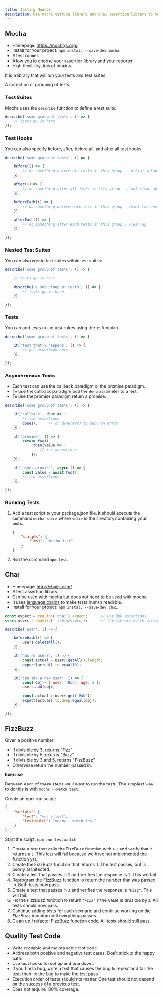 ```yaml
---
title: Testing NodeJS
description: Use Mocha testing library and Chai assertion library to test your code.
---
```


## Mocha

- Homepage: https://mochajs.org/
- Install for your project: `npm install --save-dev mocha`.
- A test runner.
- Allow you to choose your assertion library and your reporter.
- High flexibility, lots of plugins.

<question-answer q="What is a test runner?">

It is a library that will run your tests and test suites.

</question-answer>

<question-answer q="What is a test suite?">

A collection or grouping of tests.

</question-answer>

### Test Suites

Mocha uses the `describe` function to define a test suite.

```js
describe('some group of tests', () => {
    // tests go in here
});
```

### Test Hooks

You can also specify before, after, before all, and after all test hooks:

```js
describe('some group of tests', () => {

    before(() => {
        // do something before all tests in this group - initial setup
    });

    after(() => {
        // do something after all tests in this group - final clean up
    });

    beforeEach(() => {
        // do something before each test in this group - reset the environment
    });

    afterEach(() => {
        // do something after each tests in this group - clean up
    });

});
```

### Nested Test Suites

You can also create test suites within test suites:

```js
describe('some group of tests', () => {

    // tests go in here

    describe('a sub group of tests', () => {
        // tests go in here
    });

});
```

### Tests

You can add tests to the test suites using the `it` function.

```js
describe('some group of tests', () => {

    it('test that x happens', () => {
        // put assertion here
    });

});
```

### Asynchronous Tests

- Each test can use the callback paradigm or the promise paradigm.
- To use the callback paradigm add the `done` parameter to a test.
- To use the promise paradigm return a promise.

```js
describe('some group of tests', () => {

    it('callback', done => {
        // run assertions
        done();     // or done(err) to send an error
    });

    it('promise', () => {
        return foo()
            .then(value => {
                // run assertions
            });
    });

    it('async promise', async () => {
        const value = await foo();
        // run assertions
    });

});
```

### Running Tests

1. Add a test script to your package.json file. It should execute the command `mocha <dir>` where `<dir>` is the directory containing your tests.
    ```json
    {
        "scripts": {
            "test": "mocha test"
        }
    }
    ```

2. Run the command `npm test`.

## Chai

- Homepage: http://chaijs.com/
- A test assertion library.
- Can be used with mocha but does not need to be used with mocha.
- It uses [language chains](http://chaijs.com/api/bdd/) to make tests human readable.
- Install for your project: `npm install --save-dev chai`.

```js
const expect = require('chai').expect;      // use BDD assertions
const users = require('../bin/users');      // the library we're testing

describe('user', () => {

    beforeEach(() => {
        users.deleteAll();
    });

    it('has no users', () => {
        const actual = users.getAll().length;
        expect(actual).to.equal(0);
    });

    it('can add a new user', () => {
        const obj = { user: 'Bob', age: 5 };
        users.add(obj);

        const actual = users.get('Bob');
        expect(actual).to.deep.equal(obj);
    });

});
```

## FizzBuzz

Given a positive number:

- If divisible by 3, returns "Fizz"
- If divisible by 5, returns "Buzz"
- If divisible by 3 and 5, returns "FizzBuzz"
- Otherwise return the number passed in.

**Exercise**

Between each of these steps we'll want to run the tests. The simplest way to do this is with `mocha --watch test`.

Create an npm run script:

```json
{
    "scripts": {
        "test": "mocha test",
        "test:watch": "mocha --watch test"
    }
}
```

Start the script: `npm run test:watch`

1. Create a test that calls the FizzBuzz function with a `1` and verify that it returns a `1`. This test will fail because we have not implemented the function yet.
2. Create the FizzBuzz function that returns `1`. The test passes, but is poorly architected.
3. Create a test that passes in `2` and verifies the response is `2`. This will fail.
4. Reprogram the FizzBuzz function to return the number that was passed in. Both tests now pass.
5. Create a test that passes in `3` and verifies the response is `"Fizz"`. This will fail.
6. Fix the FizzBuzz function to return `"Fizz"` if the value is divisible by `3`. All tests should now pass.
7. Continue adding tests for each scenario and continue working on the FizzBuzz function until everything passes.
8. Clean up / refactor FizzBuzz function code. All tests should still pass.

## Quality Test Code

- Write readable and maintainable test code.
- Address both positive and negative test cases. Don't stick to the happy path.
- Use test hooks for set up and tear down.
- If you find a bug, write a test that causes the bug to repeat and fail the test, then fix the bug to make the test pass.
- Execution order of tests should not matter. One test should not depend on the success of a previous test.
- Does not require 100% coverage.
